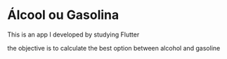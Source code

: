 # Álcool ou Gasolina

This is an app I developed by studying Flutter

the objective is to calculate the best option between alcohol and gasoline

